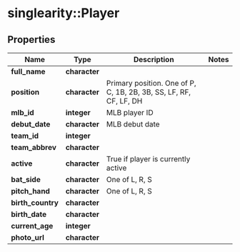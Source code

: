 # singlearity::Player

## Properties
Name | Type | Description | Notes
------------ | ------------- | ------------- | -------------
**full_name** | **character** |  | 
**position** | **character** | Primary position.  One of P, C, 1B, 2B, 3B, SS, LF, RF, CF, LF, DH | 
**mlb_id** | **integer** | MLB player ID | 
**debut_date** | **character** | MLB debut date | 
**team_id** | **integer** |  | 
**team_abbrev** | **character** |  | 
**active** | **character** | True if player is currently active | 
**bat_side** | **character** | One of L, R, S | 
**pitch_hand** | **character** | One of L, R, S | 
**birth_country** | **character** |  | 
**birth_date** | **character** |  | 
**current_age** | **integer** |  | 
**photo_url** | **character** |  | 


